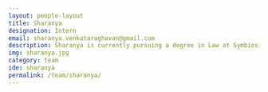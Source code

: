 ```yaml
---
layout: people-layout
title: Sharanya
designation: Intern
email: sharanya.venkataraghavan@gmail.com
description: Sharanya is currently pursuing a degree in Law at Symbiosis Law School, Pune. She aspires to make law more accessible and integral to daily conversations. She enjoys reading, dancing and binge watching shows.
img: sharanya.jpg
category: team
ide: sharanya
permalink: /team/sharanya/
---
```

